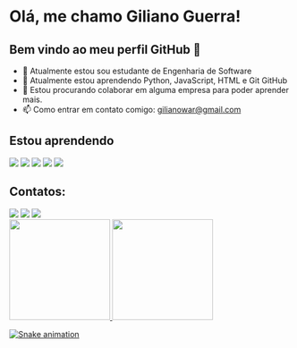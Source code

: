 # Olá, me chamo Giliano Guerra! 
## Bem vindo ao meu perfil GitHub 👋

- 🔭 Atualmente estou sou estudante de Engenharia de Software
- 🌱 Atualmente estou aprendendo Python, JavaScript, HTML e Git GitHub
- 👯 Estou procurando colaborar em alguma empresa para poder aprender mais.
- 📫 Como entrar em contato comigo: gilianowar@gmail.com

## Estou aprendendo

<img src="https://cdn.jsdelivr.net/gh/devicons/devicon@latest/icons/javascript/javascript-original.svg" />         

<img src="https://cdn.jsdelivr.net/gh/devicons/devicon@latest/icons/python/python-original-wordmark.svg" />

<img src="https://cdn.jsdelivr.net/gh/devicons/devicon@latest/icons/git/git-original.svg" />

<img src="https://cdn.jsdelivr.net/gh/devicons/devicon@latest/icons/github/github-original-wordmark.svg" />

<img src="https://cdn.jsdelivr.net/gh/devicons/devicon@latest/icons/html5/html5-original-wordmark.svg" />
          
          
## Contatos:

<div>
  <a href="https://instagram.com/gilianowar" target="_blank"><img loading="lazy" src="https://img.shields.io/badge/-Instagram-%23E4405F?style=for-the-badge&logo=instagram&logoColor=white" target="_blank"></a>
  <a href = "mailto:gilianowar@gmail.com"><img loading="lazy" src="https://img.shields.io/badge/Gmail-D14836?style=for-the-badge&logo=gmail&logoColor=white" target="_blank"></a>
  <a href="https://www.linkedin.com/in/giliano-guerra-oleg%C3%A1rio-70ab821a8/" target="_blank"><img loading="lazy" src="https://img.shields.io/badge/-LinkedIn-%230077B5?style=for-the-badge&logo=linkedin&logoColor=white" target="_blank"></a>   
</div>
          
<div>
<a href="https://github.com/gilianoguerra">
<img loading="lazy" height="180em" src="https://github-readme-stats.vercel.app/api/top-langs/?username=seu-usuário-aqui&layout=compact&langs_count=7&theme=dracula"/>
<img loading="lazy" height="180em" src="https://github-readme-stats.vercel.app/api?username=seu-usuário-aqui&show_icons=true&theme=dracula&include_all_commits=true&count_private=true"/>
</div>

![Snake animation](https://github.com/gilianoguerra/blob/output/github-contribution-grid-snake.svg)
<!---
gilianoguerra/gilianoguerra is a ✨ special ✨ repository because its `README.md` (this file) appears on your GitHub profile.
You can click the Preview link to take a look at your changes.
--->
